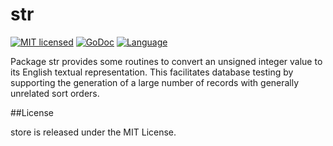# str 

[![MIT licensed](https://img.shields.io/badge/license-MIT-blue.svg)](https://raw.githubusercontent.com/piniondb/store/master/LICENSE)
[![GoDoc](https://godoc.org/github.com/piniondb/str?status.svg)](https://godoc.org/github.com/piniondb/str)
[![Language](https://img.shields.io/badge/language-go-blue.svg)](https://golang.org/)

Package str provides some routines to convert an unsigned integer value to its
English textual representation. This facilitates database testing by supporting
the generation of a large number of records with generally unrelated sort
orders.

##License

store is released under the MIT License.

